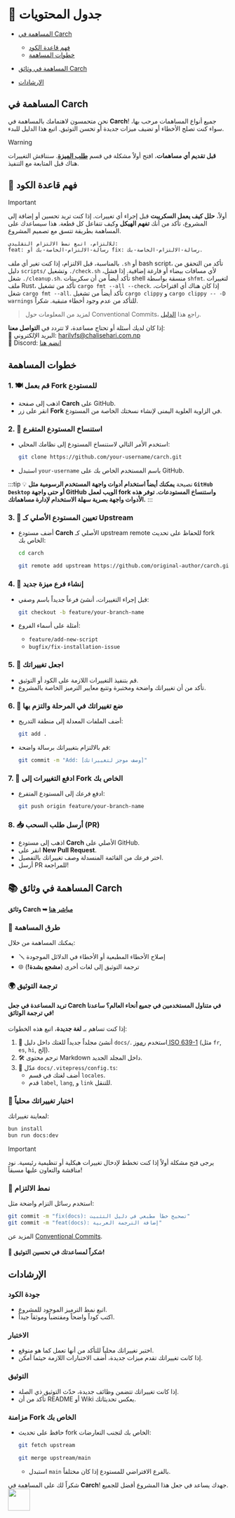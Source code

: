 # 📑 جدول المحتويات

- [المساهمة في Carch](#المساهمة-في-carch)
  - [فهم قاعدة الكود](#📌-فهم-قاعدة-الكود)
  - [خطوات المساهمة](#خطوات-المساهمة)

- [المساهمة في وثائق Carch](#📚-المساهمة-في-وثائق-carch)

- [الإرشادات](#الإرشادات)

## المساهمة في **Carch**

نحن متحمسون لاهتمامك بالمساهمة في **Carch**! جميع أنواع المساهمات مرحب بها، سواء كنت تصلح الأخطاء أو تضيف ميزات جديدة أو تحسن التوثيق. اتبع هذا الدليل للبدء.

> [!WARNING]  
> **قبل تقديم أي مساهمات**، افتح أولاً مشكلة في قسم **[طلب الميزة](https://github.com/harilvfs/carch/issues/new?template=feature-reqests.yml)**. سنناقش التغييرات هناك قبل المتابعة مع التنفيذ.

## 📌 فهم قاعدة الكود

> [!IMPORTANT]
> أولاً، **حلل كيف يعمل السكريبت** قبل إجراء أي تغييرات. إذا كنت تريد تحسين أو إضافة إلى المشروع، تأكد من أنك **تفهم الهيكل** وكيف تتفاعل كل قطعة. هذا سيساعدك على المساهمة بطريقة تتسق مع تصميم المشروع.
>
> ```md
> للالتزام، اتبع نمط الالتزام التقليدي:
> feat: رسالة-الالتزام-الخاصة-بك أو fix: رسالة-الالتزام-الخاصة-بك.
> ```
>
> بالمناسبة، قبل الالتزام، إذا كنت تغير أي ملف `.sh` أو bash script، تأكد من التحقق من دليل `scripts/` وتشغيل `./check.sh` لأي مسافات بيضاء أو فارغة إضافية. إذا فشل، شغل `./cleanup.sh`. تأكد أيضاً من أن سكريبتات shell منسقة بواسطة `shfmt`.
> لتغييرات ملف Rust، تأكد من تشغيل `cargo fmt --all --check`. إذا كان هناك أي اقتراحات، شغل `cargo fmt --all`.
> تأكد أيضاً من تشغيل `cargo clippy` و `cargo clippy -- -D warnings` للتأكد من عدم وجود أخطاء متبقية. شكراً.

> لمزيد من المعلومات حول Conventional Commits، راجع هذا [الدليل](https://gist.github.com/harilvfs/53cc86aa79ea4642356540aadc6bd87d).

إذا كان لديك أسئلة أو تحتاج مساعدة، لا تتردد في **التواصل معنا**:  
📧 البريد الإلكتروني: <a href="mailto:harilvfs@chalisehari.com.np">harilvfs@chalisehari.com.np</a>  
💬 Discord: <a href="https://discord.com/invite/8NJWstnUHd">انضم هنا</a>  

## خطوات المساهمة

### 1. 🍽️ قم بعمل Fork للمستودع
- اذهب إلى صفحة **Carch** على GitHub.
- انقر على زر **Fork** في الزاوية العلوية اليمنى لإنشاء نسختك الخاصة من المستودع.

### 2. 🌿 استنساخ المستودع المتفرع
- استخدم الأمر التالي لاستنساخ المستودع إلى نظامك المحلي:

  ```bash
  git clone https://github.com/your-username/carch.git
  ```

- استبدل `your-username` باسم المستخدم الخاص بك على GitHub.

:::tip :bulb: نصيحة
**يمكنك أيضاً استخدام أدوات واجهة المستخدم الرسومية مثل `GitHub Desktop` أو حتى واجهة GitHub الويب لعمل fork واستنساخ المستودعات. توفر هذه الأدوات واجهة بصرية سهلة الاستخدام لإدارة مساهماتك.**
:::

### 3. 🌱 تعيين المستودع الأصلي كـ Upstream
- أضف مستودع **Carch** الأصلي كـ upstream remote للحفاظ على تحديث fork الخاص بك:

   ```bash
   cd carch
   ```

   ```bash
   git remote add upstream https://github.com/original-author/carch.git
   ```

### 4. 🍇 إنشاء فرع ميزة جديد
- قبل إجراء التغييرات، أنشئ فرعاً جديداً باسم وصفي:

   ```bash
   git checkout -b feature/your-branch-name
   ```

- أمثلة على أسماء الفروع:
  - `feature/add-new-script`
  - `bugfix/fix-installation-issue`

### 5. 🔧 اجعل تغييراتك
- قم بتنفيذ التغييرات اللازمة على الكود أو التوثيق.
- تأكد من أن تغييراتك واضحة ومختبرة وتتبع معايير الترميز الخاصة بالمشروع.

### 6. 📝 ضع تغييراتك في المرحلة والتزم بها
- أضف الملفات المعدلة إلى منطقة التدريج:

   ```bash
   git add .
   ```

- قم بالالتزام بتغييراتك برسالة واضحة:

   ```bash
   git commit -m "Add: [وصف موجز لتغييراتك]"
   ```

### 7. 🚀 ادفع التغييرات إلى Fork الخاص بك
- ادفع فرعك إلى المستودع المتفرع:

   ```bash
   git push origin feature/your-branch-name
   ```

### 8. 📥 أرسل طلب السحب (PR)
- اذهب إلى مستودع **Carch** الأصلي على GitHub.
- انقر على **New Pull Request**.
- اختر فرعك من القائمة المنسدلة وصف تغييراتك بالتفصيل.
- أرسل PR للمراجعة!

## 📚 المساهمة في وثائق Carch

#### **وثائق Carch** ➥ [مباشر هنا](https://github.com/carch-org/docs)  

### 🚀 طرق المساهمة

يمكنك المساهمة من خلال:

- 🪛 إصلاح الأخطاء المطبعية أو الأخطاء في الدلائل الموجودة  
- 🌐 ترجمة التوثيق إلى لغات أخرى (**مشجع بشدة!**)  

### 🌍 ترجمة التوثيق

#### تريد المساعدة في جعل Carch في متناول المستخدمين في جميع أنحاء العالم؟ ساعدنا في ترجمة الوثائق!

إذا كنت تساهم بـ **لغة جديدة**، اتبع هذه الخطوات:

1. 📁 أنشئ مجلداً جديداً للغتك داخل دليل `docs/`. استخدم [رموز ISO 639-1](https://en.wikipedia.org/wiki/List_of_ISO_639-1_codes) (مثل `fr`, `es`, `hi`, إلخ).  
2. 🛠️ ترجم محتوى Markdown داخل المجلد الجديد.  
3. 🧩 عدّل `docs/.vitepress/config.ts`:  
   - أضف لغتك في قسم `locales`.  
   - قدم `label`, `lang`, و `link` للتنقل.  

### 🧪 اختبار تغييراتك محلياً

لمعاينة تغييراتك:

```sh
bun install
bun run docs:dev
```

> [!IMPORTANT]
> يرجى فتح مشكلة أولاً إذا كنت تخطط لإدخال تغييرات هيكلية أو تنظيمية رئيسية. نود مناقشة والتعاون عليها مسبقاً!

### 🧾 نمط الالتزام

استخدم رسائل التزام واضحة مثل:

```sh
git commit -m "fix(docs): تصحيح خطأ مطبعي في دليل التثبيت"
git commit -m "feat(docs): إضافة الترجمة العربية"
```

المزيد عن [Conventional Commits](https://gist.github.com/harilvfs/53cc86aa79ea4642356540aadc6bd87d).

#### 🙌 شكراً لمساعدتك في تحسين التوثيق!

## الإرشادات

### جودة الكود
- اتبع نمط الترميز الموجود للمشروع.
- اكتب كوداً واضحاً ومقتضباً وموثقاً جيداً.

### الاختبار
- اختبر تغييراتك محلياً للتأكد من أنها تعمل كما هو متوقع.
- إذا كانت تغييراتك تقدم ميزات جديدة، أضف الاختبارات اللازمة حيثما أمكن.

### التوثيق
- إذا كانت تغييراتك تتضمن وظائف جديدة، حدّث التوثيق ذي الصلة.
- تأكد من أن README أو Wiki يعكس تحديثاتك.

### مزامنة Fork الخاص بك
- حافظ على تحديث fork الخاص بك لتجنب التعارضات:

   ```bash
   git fetch upstream
   ```
   ```bash
   git merge upstream/main
   ```
  - استبدل `main` بالفرع الافتراضي للمستودع إذا كان مختلفاً.

شكراً لك على المساهمة في **Carch**! جهدك يساعد في جعل هذا المشروع أفضل للجميع. <img src="https://cdn-icons-png.flaticon.com/128/2279/2279398.png" width="50" />